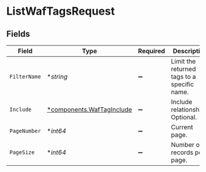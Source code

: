 # ListWafTagsRequest


## Fields

| Field                                                                 | Type                                                                  | Required                                                              | Description                                                           | Example                                                               |
| --------------------------------------------------------------------- | --------------------------------------------------------------------- | --------------------------------------------------------------------- | --------------------------------------------------------------------- | --------------------------------------------------------------------- |
| `FilterName`                                                          | **string*                                                             | :heavy_minus_sign:                                                    | Limit the returned tags to a specific name.                           |                                                                       |
| `Include`                                                             | [*components.WafTagInclude](../../models/components/waftaginclude.md) | :heavy_minus_sign:                                                    | Include relationships. Optional.                                      | waf_rules                                                             |
| `PageNumber`                                                          | **int64*                                                              | :heavy_minus_sign:                                                    | Current page.                                                         | 1                                                                     |
| `PageSize`                                                            | **int64*                                                              | :heavy_minus_sign:                                                    | Number of records per page.                                           | 20                                                                    |